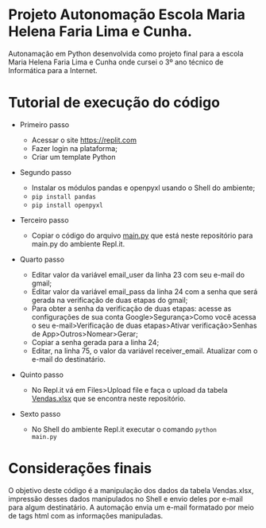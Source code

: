 # Projeto Autonomação Escola Maria Helena Faria Lima e Cunha.
Autonamação em Python desenvolvida como projeto final para a escola Maria Helena Faria Lima e Cunha onde cursei o 3º ano técnico de Informática para a Internet.

# Tutorial de execução do código

- Primeiro passo
  - Acessar o site https://replit.com
  - Fazer login na plataforma;
  - Criar um template Python

- Segundo passo
  - Instalar os módulos pandas e openpyxl usando o Shell do ambiente;
  - <code>pip install pandas</code>
  - <code>pip install openpyxl</code>

- Terceiro passo
  - Copiar o código do arquivo [main.py](main.py) que está neste repositório para main.py do ambiente Repl.it.

- Quarto passo
  - Editar valor da variável email_user da linha 23 com seu e-mail do gmail;
  - Editar valor da variável email_pass da linha 24 com a senha que será gerada na verificação de duas etapas do gmail;
  - Para obter a senha da verificação de duas etapas: acesse as configurações de sua conta Google>Segurança>Como você acessa o seu e-mail>Verificação de duas etapas>Ativar verificação>Senhas de App>Outros>Nomear>Gerar;
  - Copiar a senha gerada para a linha 24;
  - Editar, na linha 75, o valor da variável receiver_email. Atualizar com o e-mail do destinatário.

- Quinto passo
  - No Repl.it vá em Files>Upload file e faça o upload da tabela [Vendas.xlsx](Vendas.xlsx) que se encontra neste repositório.

- Sexto passo
  - No Shell do ambiente Repl.it executar o comando <code>python main.py</code>

# Considerações finais
O objetivo deste código é a manipulação dos dados da tabela Vendas.xlsx, impressão desses dados manipulados no Shell e envio deles por e-mail para algum destinatário. A automação envia um e-mail formatado por meio de tags html com as informações manipuladas.   
